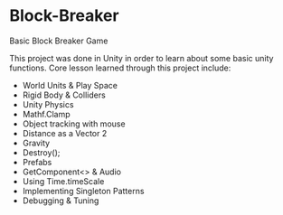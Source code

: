 # Block-Breaker
Basic Block Breaker Game

This project was done in Unity in order to learn about some basic unity functions.
Core lesson learned through this project include:

  - World Units & Play Space
  - Rigid Body & Colliders
  - Unity Physics
  - Mathf.Clamp
  - Object tracking with mouse
  - Distance as a Vector 2
  - Gravity
  - Destroy();
  - Prefabs
  - GetComponent<> & Audio
  - Using Time.timeScale
  - Implementing Singleton Patterns
  - Debugging & Tuning
